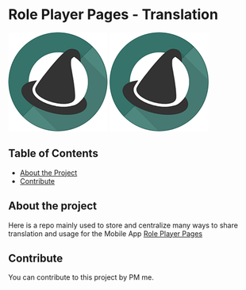 # Role Player Pages - Translation
![](RPP_Logo.png)
<img src="RPP_Logo.png" width="200" height="200" />

<!-- TABLE OF CONTENTS -->
## Table of Contents

* [About the Project](#about-the-project)
* [Contribute](#contribute)

## About the project

Here is a repo mainly used to store and centralize many ways to share translation and usage for the Mobile App [Role Player Pages](https://play.google.com/store/apps/details?id=com.siryorgan.roleplayerpages)

## Contribute

You can contribute to this project by PM me.
